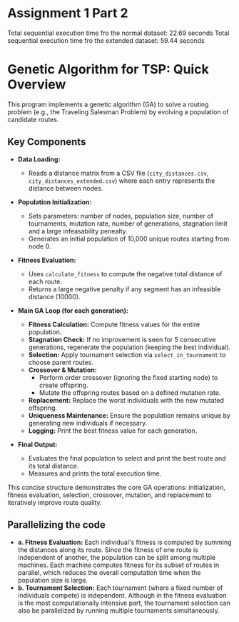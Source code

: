 # Assignment 1 Part 2

Total sequential execution time fro the normal dataset: 22.69 seconds
Total sequential execution time fro the extended dataset: 59.44 seconds 

# Genetic Algorithm for TSP: Quick Overview

This program implements a genetic algorithm (GA) to solve a routing problem (e.g., the Traveling Salesman Problem) by evolving a population of candidate routes.

## Key Components

- **Data Loading:**
  - Reads a distance matrix from a CSV file (`city_distances.csv`, `city_distances_extended.csv`) where each entry represents the distance between nodes.
  
- **Population Initialization:**
  - Sets parameters: number of nodes, population size, number of tournaments, mutation rate, number of generations, stagnation limit and a large infeasability penealty.
  - Generates an initial population of 10,000 unique routes starting from node 0.

- **Fitness Evaluation:**
  - Uses `calculate_fitness` to compute the negative total distance of each route.
  - Returns a large negative penalty if any segment has an infeasible distance (10000).

- **Main GA Loop (for each generation):**
  - **Fitness Calculation:** Compute fitness values for the entire population.
  - **Stagnation Check:** If no improvement is seen for 5 consecutive generations, regenerate the population (keeping the best individual).
  - **Selection:** Apply tournament selection via `select_in_tournament` to choose parent routes.
  - **Crossover & Mutation:** 
    - Perform order crossover (ignoring the fixed starting node) to create offspring.
    - Mutate the offspring routes based on a defined mutation rate.
  - **Replacement:** Replace the worst individuals with the new mutated offspring.
  - **Uniqueness Maintenance:** Ensure the population remains unique by generating new individuals if necessary.
  - **Logging:** Print the best fitness value for each generation.

- **Final Output:**
  - Evaluates the final population to select and print the best route and its total distance.
  - Measures and prints the total execution time.

This concise structure demonstrates the core GA operations: initialization, fitness evaluation, selection, crossover, mutation, and replacement to iteratively improve route quality.

## Parallelizing the code 
- **a. Fitness Evaluation:** Each individual's fitness is computed by summing the distances along its route. Since the fitness of one route is independent of another, the population can be split among multiple machines. Each machine computes fitness for its subset of routes in parallel, which reduces the overall computation time when the population size is large.
- **b. Tournament Selection:** Each tournament (where a fixed number of individuals compete) is independent. Although in the fitness evaluation is the most computationally intensive part, the tournament selection can also be parallelized by running multiple tournaments simultaneously.
